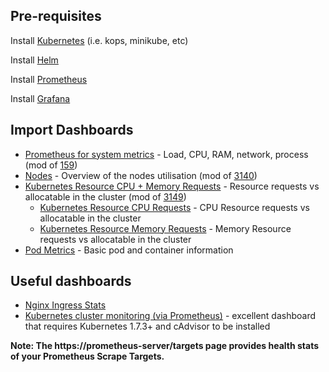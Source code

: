 ## Pre-requisites
Install [Kubernetes](https://kubernetes.io) (i.e. kops, minikube, etc)

Install [Helm](https://github.com/kubernetes/helm)

Install [Prometheus](https://github.com/kubernetes/charts/tree/master/stable/prometheus)

Install [Grafana](https://github.com/kubernetes/charts/tree/master/stable/grafana)

## Import Dashboards

* [Prometheus for system metrics](dashboards/prometheus-system_rev1.json) - Load, CPU, RAM, network, process (mod of [159](https://grafana.com/dashboards/159))
* [Nodes](dashboards/nodes_rev1.json) - Overview of the nodes utilisation (mod of [3140](https://grafana.com/dashboards/3140))
* [Kubernetes Resource CPU + Memory Requests](dashboards/resource-requests_rev1.json) - Resource requests vs allocatable in the cluster (mod of [3149](https://grafana.com/dashboards/3149))
  * [Kubernetes Resource CPU Requests](dashboards/resource-cpu-requests.json) - CPU Resource requests vs allocatable in the cluster
  * [Kubernetes Resource Memory Requests](dashboards/resource-memory-requests.json) - Memory Resource requests vs allocatable in the cluster
* [Pod Metrics](dashboards/pod_metrics.json) - Basic pod and container information

## Useful dashboards
* [Nginx Ingress Stats](https://grafana.com/dashboards/3050)
* [Kubernetes cluster monitoring (via Prometheus)](https://grafana.com/dashboards/315) - excellent dashboard that requires Kubernetes 1.7.3+ and cAdvisor to be installed

**Note: The https://prometheus-server/targets page provides health stats of your Prometheus Scrape Targets.**
